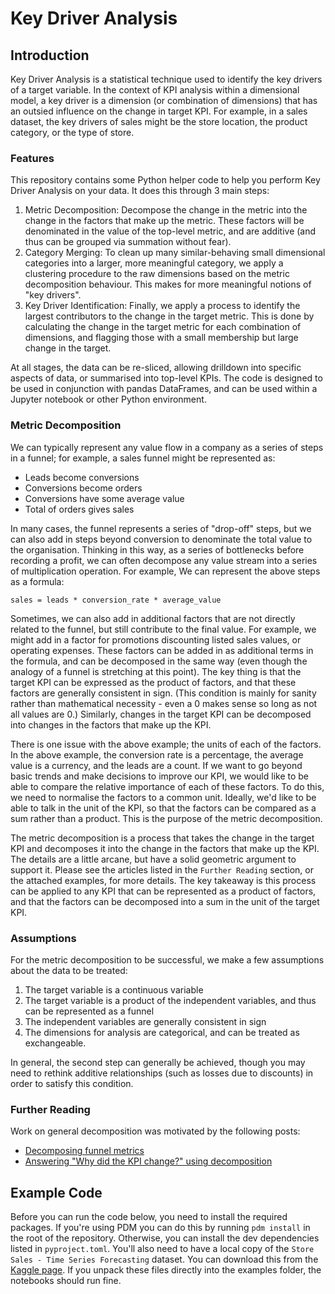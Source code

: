 # Key Driver Analysis

## Introduction
Key Driver Analysis is a statistical technique used to identify the key drivers of a target variable. In the context of KPI analysis within a dimensional model, a key driver is a dimension (or combination of dimensions) that has an outsied influence on the change in target KPI. For example, in a sales dataset, the key drivers of sales might be the store location, the product category, or the type of store.

### Features

This repository contains some Python helper code to help you perform Key Driver Analysis on your data. It does this through 3 main steps:

1. Metric Decomposition: Decompose the change in the metric into the change in the factors that make up the metric. These factors will be denominated in the value of the top-level metric, and are additive (and thus can be grouped via summation without fear).
2. Category Merging: To clean up many similar-behaving small dimensional categories into a larger, more meaningful category, we apply a clustering procedure to the raw dimensions based on the metric decomposition behaviour. This makes for more meaningful notions of "key drivers".
3. Key Driver Identification: Finally, we apply a process to identify the largest contributors to the change in the target metric. This is done by calculating the change in the target metric for each combination of dimensions, and flagging those with a small membership but large change in the target.

At all stages, the data can be re-sliced, allowing drilldown into specific aspects of data, or summarised into top-level KPIs. The code is designed to be used in conjunction with pandas DataFrames, and can be used within a Jupyter notebook or other Python environment.

### Metric Decomposition

We can typically represent any value flow in a company as a series of steps in a funnel; for example, a sales funnel might be represented as:

- Leads become conversions
- Conversions become orders
- Conversions have some average value
- Total of orders gives sales

In many cases, the funnel represents a series of "drop-off" steps, but we can also add in steps beyond conversion to denominate the total value to the organisation. Thinking in this way, as a series of bottlenecks before recording a profit, we can often decompose any value stream into a series of multiplication operation. For example, We can represent the above steps as a formula:

```
sales = leads * conversion_rate * average_value
```

Sometimes, we can also add in additional factors that are not directly related to the funnel, but still contribute to the final value. For example, we might add in a factor for promotions discounting listed sales values, or operating expenses. These factors can be added in as additional terms in the formula, and can be decomposed in the same way (even though the analogy of a funnel is stretching at this point). The key thing is that the target KPI can be expressed as the product of factors, and that these factors are generally consistent in sign. (This condition is mainly for sanity rather than mathematical necessity - even a 0 makes sense so long as not all values are 0.) Similarly, changes in the target KPI can be decomposed into changes in the factors that make up the KPI.

There is one issue with the above example; the units of each of the factors. In the above example, the conversion rate is a percentage, the average value is a currency, and the leads are a count. If we want to go beyond basic trends and make decisions to improve our KPI, we would like to be able to compare the relative importance of each of these factors. To do this, we need to normalise the factors to a common unit. Ideally, we'd like to be able to talk in the unit of the KPI, so that the factors can be compared as a sum rather than a product. This is the purpose of the metric decomposition.

The metric decomposition is a process that takes the change in the target KPI and decomposes it into the change in the factors that make up the KPI. The details are a little arcane, but have a solid geometric argument to support it. Please see the articles listed in the `Further Reading` section, or the attached examples, for more details. The key takeaway is this process can be applied to any KPI that can be represented as a product of factors, and that the factors can be decomposed into a sum in the unit of the target KPI.

### Assumptions
For the metric decomposition to be successful, we make a few assumptions about the data to be treated:

1. The target variable is a continuous variable
2. The target variable is a product of the independent variables, and thus can be represented as a funnel
3. The independent variables are generally consistent in sign
4. The dimensions for analysis are categorical, and can be treated as exchangeable.

In general, the second step can generally be achieved, though you may need to rethink additive relationships (such as losses due to discounts) in order to satisfy this condition.


### Further Reading

Work on general decomposition was motivated by the following posts:

- [Decomposing funnel metrics](https://maxhalford.github.io/blog/funnel-decomposition/)
- [Answering "Why did the KPI change?" using decomposition](https://maxhalford.github.io/blog/kpi-evolution-decomposition/)


## Example Code

Before you can run the code below, you need to install the required packages. If you're using PDM you can do this by running `pdm install` in the root of the repository. Otherwise, you can install the dev dependencies listed in `pyproject.toml`. You'll also need to have a local copy of the `Store Sales - Time Series Forecasting` dataset. You can download this from the [Kaggle page](https://www.kaggle.com/competitions/store-sales-time-series-forecasting/data?select=stores.csv). If you unpack these files directly into the examples folder, the notebooks should run fine.
